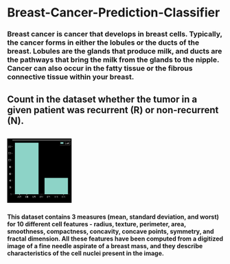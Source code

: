 # Breast-Cancer-Prediction-Classifier
<h3>Breast cancer is cancer that develops in breast cells. Typically, the cancer forms in either the lobules or the ducts of the breast. Lobules are the glands that produce milk, and ducts are the pathways that bring the milk from the glands to the nipple. Cancer can also occur in the fatty tissue or the fibrous connective tissue within your breast.</h3>
<h2>Count in the dataset whether the tumor in a given patient was recurrent (R) or non-recurrent (N).<h2>
<img src ="img/Count(N&R).png" height="150" width="150">
<h4>This dataset contains 3 measures (mean, standard deviation, and worst) for 10 different cell features -
radius, texture, perimeter, area, smoothness, compactness, concavity, concave points, symmetry, and
fractal dimension. All these features have been computed from a digitized image of a fine needle
aspirate of a breast mass, and they describe characteristics of the cell nuclei present in the image.</h4>
